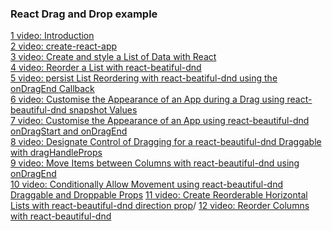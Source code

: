 ### React Drag and Drop example

[1 video: Introduction](https://egghead.io/lessons/react-course-introduction-beautiful-and-accessible-drag-and-drop-with-react-beautiful-dnd)\
[2 video: create-react-app](https://egghead.io/lessons/react-set-up-a-react-environment-with-create-react-app)\
[3 video: Create and style a List of Data with React](https://egghead.io/lessons/react-create-and-style-a-list-of-data-with-react)\
[4 video: Reorder a List with react-beatiful-dnd](https://egghead.io/lessons/react-reorder-a-list-with-react-beautiful-dnd)\
[5 video: persist List Reordering with react-beatiful-dnd using the onDragEnd Callback](https://egghead.io/lessons/react-persist-list-reordering-with-react-beautiful-dnd-using-the-ondragend-callback)\
[6 video: Customise the Appearance of an App during a Drag using react-beautiful-dnd snapshot Values](https://egghead.io/lessons/react-customise-the-appearance-of-an-app-during-a-drag-using-react-beautiful-dnd-snapshot-values)\
[7 video: Customise the Appearance of an App using react-beautiful-dnd onDragStart and onDragEnd](https://egghead.io/lessons/react-customise-the-appearance-of-an-app-using-react-beautiful-dnd-ondragstart-and-ondragend)\
[8 video: Designate Control of Dragging for a react-beautiful-dnd Draggable with dragHandleProps](https://egghead.io/lessons/react-designate-control-of-dragging-for-a-react-beautiful-dnd-draggable-with-draghandleprops)\
[9 video: Move Items between Columns with react-beautiful-dnd using onDragEnd](https://egghead.io/lessons/react-move-items-between-columns-with-react-beautiful-dnd-using-ondragend)\
[10 video: Conditionally Allow Movement using react-beautiful-dnd Draggable and Droppable Props](https://egghead.io/lessons/react-conditionally-allow-movement-using-react-beautiful-dnd-draggable-and-droppable-props)
[11 video: Create Reorderable Horizontal Lists with react-beautiful-dnd direction prop](https://egghead.io/lessons/react-create-reorderable-horizontal-lists-with-react-beautiful-dnd-direction-prop)/
[12 video: Reorder Columns with react-beautiful-dnd](https://egghead.io/lessons/react-reorder-columns-with-react-beautiful-dnd)